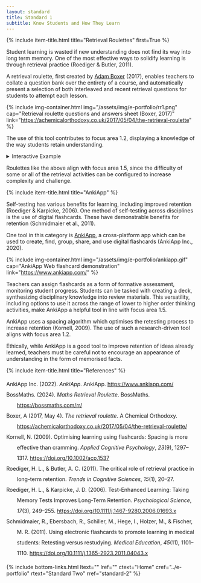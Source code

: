 ```yaml
---
layout: standard
title: Standard 1
subtitle: Know Students and How They Learn
---
```

{% include item-title.html title="Retrieval Roulettes" first=True %}

Student learning is wasted if new understanding does not find its way into long term memory. One of the most effective ways to
solidify learning is through retrieval practice (Roediger & Butler, 2011).  

A retrieval roulette, first created by [Adam Boxer](https://achemicalorthodoxy.co.uk/2017/05/04/the-retrieval-roulette/) (2017), enables teachers to collate a question bank over the entirety of a course, and automatically present a selection of both interleaved and recent retrieval questions for students to attempt each lesson. 

{% include img-container.html img="/assets/img/e-portfolio/rr1.png" cap="Retrieval roulette questions and answers sheet (Boxer, 2017)" link="https://achemicalorthodoxy.co.uk/2017/05/04/the-retrieval-roulette" %}

The use of this tool contributes to focus area 1.2, displaying a knowledge of the way students retain understanding.

<details><summary>Interactive Example</summary>  
{% include frame-container.html src="https://bossmaths.com/rr2/" cap="[BossMaths](https://bossmaths.com/rr/) customisable retrieval roulette" %}
</details>

Roulettes like the above align with focus area 1.5, since the difficulty of some or all of the retrieval activities can be configured to increase complexity and challenge.  

{% include item-title.html title="AnkiApp" %}

Self-testing has various benefits for learning, including improved retention (Roediger & Karpicke, 2006). One method of self-testing across disciplines is the use of digital flashcards. These have demonstrable benefits for retention (Schmidmaier et al., 2011).  

One tool in this category is [AnkiApp](https://www.ankiapp.com/), a cross-platform app which can be used to create, find, group, share, and use digital flashcards (AnkiApp Inc., 2020). 

{% include img-container.html img="/assets/img/e-portfolio/ankiapp.gif" cap="AnkiApp Web flashcard demonstration" link="https://www.ankiapp.com/" %}

Teachers can assign flashcards as a form of formative assessment, monitoring student progress. Students can be tasked with creating a deck, synthesizing disciplinary knowledge into review materials. This versatility, including options to use it across the range of lower to higher order thinking activities, make AnkiApp a helpful tool in line with focus area 1.5.

AnkiApp uses a spacing algorithm which optimises the retesting process to increase retention (Kornell, 2009). The use of such a research-driven tool aligns with focus area 1.2. 

Ethically, while AnkiApp is a good tool to improve retention of ideas already learned, teachers must be careful not to encourage an appearance of understanding in the form of memorised facts.

{% include item-title.html title="References" %}
  

<div class="csl-bib-body" style="line-height: 2; margin-left: 2em; text-indent:-2em;">
  <div class="csl-entry">AnkiApp Inc. (2022). <i>AnkiApp</i>. AnkiApp. <a href="https://www.ankiapp.com/">https://www.ankiapp.com/</a></div>
  <span class="Z3988" title="url_ver=Z39.88-2004&amp;ctx_ver=Z39.88-2004&amp;rfr_id=info%3Asid%2Fzotero.org%3A2&amp;rft_val_fmt=info%3Aofi%2Ffmt%3Akev%3Amtx%3Adc&amp;rft.type=webpage&amp;rft.title=AnkiApp&amp;rft.identifier=https%3A%2F%2Fwww.ankiapp.com%2F&amp;rft.au=undefined&amp;rft.date=2022"></span>
  <div class="csl-entry">BossMaths. (2024). <i>Maths Retrieval Roulette</i>. BossMaths. <a href="https://bossmaths.com/rr/">https://bossmaths.com/rr/</a></div>
  <span class="Z3988" title="url_ver=Z39.88-2004&amp;ctx_ver=Z39.88-2004&amp;rfr_id=info%3Asid%2Fzotero.org%3A2&amp;rft_val_fmt=info%3Aofi%2Ffmt%3Akev%3Amtx%3Adc&amp;rft.type=webpage&amp;rft.title=Maths%20Retrieval%20Roulette&amp;rft.description=A%20flexible%20Mathematics%20Retrieval%20Roulette%2C%20generating%20random%20questions%20including%20ones%20with%20diagrams%20and%20graphs.&amp;rft.identifier=https%3A%2F%2Fbossmaths.com%2Frr%2F&amp;rft.au=undefined&amp;rft.date=2024&amp;rft.language=en-GB"></span>
  <div class="csl-entry">Boxer, A (2017, May 4). <i>The retrieval roulette</i>. A Chemical Orthodoxy. <a href="https://achemicalorthodoxy.co.uk/2017/05/04/the-retrieval-roulette/">https://achemicalorthodoxy.co.uk/2017/05/04/the-retrieval-roulette/</a></div>
  <div class="csl-entry">Kornell, N. (2009). Optimising learning using flashcards: Spacing is more effective than cramming. <i>Applied Cognitive Psychology</i>, <i>23</i>(9), 1297–1317. <a href="https://doi.org/10.1002/acp.1537">https://doi.org/10.1002/acp.1537</a></div>
  <span class="Z3988" title="url_ver=Z39.88-2004&amp;ctx_ver=Z39.88-2004&amp;rfr_id=info%3Asid%2Fzotero.org%3A2&amp;rft_id=info%3Adoi%2F10.1002%2Facp.1537&amp;rft_val_fmt=info%3Aofi%2Ffmt%3Akev%3Amtx%3Ajournal&amp;rft.genre=article&amp;rft.atitle=Optimising%20learning%20using%20flashcards%3A%20Spacing%20is%20more%20effective%20than%20cramming&amp;rft.jtitle=Applied%20Cognitive%20Psychology&amp;rft.volume=23&amp;rft.issue=9&amp;rft.aufirst=Nate&amp;rft.aulast=Kornell&amp;rft.au=Nate%20Kornell&amp;rft.date=2009&amp;rft.pages=1297-1317&amp;rft.spage=1297&amp;rft.epage=1317&amp;rft.issn=1099-0720&amp;rft.language=en"></span>
  <div class="csl-entry">Roediger, H. L., &amp; Butler, A. C. (2011). The critical role of retrieval practice in long-term retention. <i>Trends in Cognitive Sciences</i>, <i>15</i>(1), 20–27.</div>
  <span class="Z3988" title="url_ver=Z39.88-2004&amp;ctx_ver=Z39.88-2004&amp;rfr_id=info%3Asid%2Fzotero.org%3A2&amp;rft_val_fmt=info%3Aofi%2Ffmt%3Akev%3Amtx%3Ajournal&amp;rft.genre=article&amp;rft.atitle=The%20critical%20role%20of%20retrieval%20practice%20in%20long-term%20retention&amp;rft.jtitle=Trends%20in%20cognitive%20sciences&amp;rft.stitle=Trends%20in%20cognitive%20sciences&amp;rft.volume=15&amp;rft.issue=1&amp;rft.aufirst=Henry%20L&amp;rft.aulast=Roediger&amp;rft.au=Henry%20L%20Roediger&amp;rft.au=Andrew%20C%20Butler&amp;rft.date=2011&amp;rft.pages=20-27&amp;rft.spage=20&amp;rft.epage=27&amp;rft.issn=1364-6613"></span>
  <div class="csl-entry">Roediger, H. L., &amp; Karpicke, J. D. (2006). Test-Enhanced Learning: Taking Memory Tests Improves Long-Term Retention. <i>Psychological Science</i>, <i>17</i>(3), 249–255. <a href="https://doi.org/10.1111/j.1467-9280.2006.01693.x">https://doi.org/10.1111/j.1467-9280.2006.01693.x</a></div>
  <span class="Z3988" title="url_ver=Z39.88-2004&amp;ctx_ver=Z39.88-2004&amp;rfr_id=info%3Asid%2Fzotero.org%3A2&amp;rft_id=info%3Adoi%2F10.1111%2Fj.1467-9280.2006.01693.x&amp;rft_val_fmt=info%3Aofi%2Ffmt%3Akev%3Amtx%3Ajournal&amp;rft.genre=article&amp;rft.atitle=Test-Enhanced%20Learning%3A%20Taking%20Memory%20Tests%20Improves%20Long-Term%20Retention&amp;rft.jtitle=Psychological%20Science&amp;rft.stitle=Psychol%20Sci&amp;rft.volume=17&amp;rft.issue=3&amp;rft.aufirst=Henry%20L.&amp;rft.aulast=Roediger&amp;rft.au=Henry%20L.%20Roediger&amp;rft.au=Jeffrey%20D.%20Karpicke&amp;rft.date=2006-03-01&amp;rft.pages=249-255&amp;rft.spage=249&amp;rft.epage=255&amp;rft.issn=0956-7976&amp;rft.language=en"></span>
  <div class="csl-entry">Schmidmaier, R., Ebersbach, R., Schiller, M., Hege, I., Holzer, M., &amp; Fischer, M. R. (2011). Using electronic flashcards to promote learning in medical students: Retesting versus restudying. <i>Medical Education</i>, <i>45</i>(11), 1101–1110. <a href="https://doi.org/10.1111/j.1365-2923.2011.04043.x">https://doi.org/10.1111/j.1365-2923.2011.04043.x</a></div>
  <span class="Z3988" title="url_ver=Z39.88-2004&amp;ctx_ver=Z39.88-2004&amp;rfr_id=info%3Asid%2Fzotero.org%3A2&amp;rft_id=info%3Adoi%2F10.1111%2Fj.1365-2923.2011.04043.x&amp;rft_val_fmt=info%3Aofi%2Ffmt%3Akev%3Amtx%3Ajournal&amp;rft.genre=article&amp;rft.atitle=Using%20electronic%20flashcards%20to%20promote%20learning%20in%20medical%20students%3A%20retesting%20versus%20restudying&amp;rft.jtitle=Medical%20Education&amp;rft.volume=45&amp;rft.issue=11&amp;rft.aufirst=Ralf&amp;rft.aulast=Schmidmaier&amp;rft.au=Ralf%20Schmidmaier&amp;rft.au=Rene%20Ebersbach&amp;rft.au=Miriam%20Schiller&amp;rft.au=Inga%20Hege&amp;rft.au=Matthias%20Holzer&amp;rft.au=Martin%20R%20Fischer&amp;rft.date=2011&amp;rft.pages=1101-1110&amp;rft.spage=1101&amp;rft.epage=1110&amp;rft.issn=1365-2923&amp;rft.language=en"></span>
</div>


{% include bottom-links.html ltext="" lref="" ctext="Home" cref="../e-portfolio" rtext="Standard Two" rref="standard-2" %}
